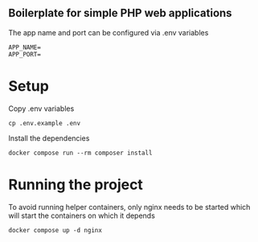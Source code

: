 ## Boilerplate for simple PHP web applications

The app name and port can be configured via .env variables

```text
APP_NAME=
APP_PORT=
```

# Setup

Copy .env variables

``cp .env.example .env``

Install the dependencies

``docker compose run --rm composer install``

# Running the project

To avoid running helper containers, only nginx needs to be started which will start the containers on which it depends

``docker compose up -d nginx``
